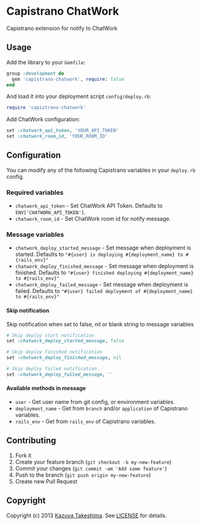 # Capistrano ChatWork

Capistrano extension for notify to ChatWork

## Usage

Add the library to your `Gemfile`:

```ruby
group :development do
  gem 'capistrano-chatwork', require: false
end
```

And load it into your deployment script `config/deploy.rb`:

```ruby
require 'capistrano-chatwork'
```

Add ChatWork configuration:

```ruby
set :chatwork_api_token, 'YOUR_API_TOKEN'
set :chatwork_room_id, 'YOUR_ROOM_ID'
```

## Configuration

You can modify any of the following Capistrano variables in your `deploy.rb` config.

### Required variables

- `chatwork_api_token` - Set ChatWork API Token. Defaults to `ENV['CHATWORK_API_TOKEN']`.
- `chatwork_room_id`   - Set ChatWork room id for notify message.

### Message variables

- `chatwork_deploy_started_message`  - Set message when deployment is started.
  Defaults to `"#{user} is deploying #{deployment_name} to #{rails_env}"`
- `chatwork_deploy_finished_message` - Set message when deployment is finished.
  Defaults to `"#{user} finished deploying #{deployment_name} to #{rails_env}"`
- `chatwork_deploy_failed_message`   - Set message when deployment is failed.
  Defaults to `"#{user} failed deployment of #{deployment_name} to #{rails_env}"`

#### Skip notification

Skip notification when set to false, nil or blank string to message variables

```ruby
# Skip deploy start notification
set :chatwork_deploy_started_message, false

# Skip deploy finished notification
set :chatwork_deploy_finished_message, nil

# Skip deploy failed notification
set :chatwork_deploy_failed_message, ''
```

#### Available methods in message

- `user`            - Get user name from git config, or environment variables.
- `deployment_name` - Get from `branch` and/or `application` of Capistrano variables.
- `rails_env`       - Get from `rails_env` of Capistrano variables.

## Contributing

1. Fork it
2. Create your feature branch (`git checkout -b my-new-feature`)
3. Commit your changes (`git commit -am 'Add some feature'`)
4. Push to the branch (`git push origin my-new-feature`)
5. Create new Pull Request

## Copyright

Copyright (c) 2013 [Kazuya Takeshima](mailto:mail@mitukiii.jp). See [LICENSE][license] for details.

[license]: LICENSE.md
